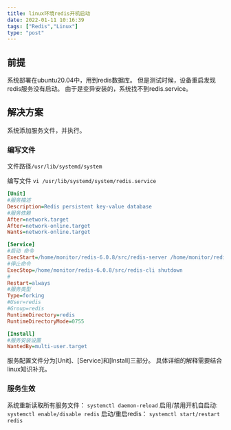 ```yaml
---
title: linux环境redis开机启动
date: 2022-01-11 10:16:39
tags: ["Redis","Linux"]
type: "post"
---
```


## 前提
系统部署在ubuntu20.04中，用到redis数据库。
但是测试时候，设备重启发现redis服务没有启动。 
由于是变异安装的，系统找不到redis.service。

## 解决方案
系统添加服务文件，并执行。
### 编写文件
文件路径`/usr/lib/systemd/system` 

编写文件 `vi /usr/lib/systemd/system/redis.service`

```ini
[Unit]
#服务描述
Description=Redis persistent key-value database
#服务依赖
After=network.target
After=network-online.target
Wants=network-online.target

[Service]
#启动 命令
ExecStart=/home/monitor/redis-6.0.8/src/redis-server /home/monitor/redis-6.0.8/redis.conf --protected-mode no
#停止命令
ExecStop=/home/monitor/redis-6.0.8/src/redis-cli shutdown
#
Restart=always
#服务类型
Type=forking
#User=redis
#Group=redis
RuntimeDirectory=redis
RuntimeDirectoryMode=0755

[Install]
#服务安装设置
WantedBy=multi-user.target
```	

服务配置文件分为[Unit]、[Service]和[Install]三部分。
具体详细的解释需要结合linux知识补充。

### 服务生效
系统重新读取所有服务文件： `systemctl daemon-reload`
启用/禁用开机自启动: `systemctl enable/disable redis`
启动/重启redis： `systemctl start/restart redis`